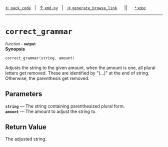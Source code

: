 [&#8592; `pack_code`](xmd.py--pack_code.md)&nbsp;&nbsp;&nbsp;|&nbsp;&nbsp;&nbsp;[&#8593; `xmd.py`](xmd.py.md)&nbsp;&nbsp;&nbsp;|&nbsp;&nbsp;&nbsp;[&#8594; `generate_browse_link`](xmd.py--generate_browse_link.md)&nbsp;&nbsp;&nbsp;&nbsp;&nbsp;&nbsp;||&nbsp;&nbsp;&nbsp;&nbsp;&nbsp;&nbsp;<small>[\* xdoc](../xdoc/xmd.py.xmd#L139)</small>
***

# `correct_grammar`
<small>*Function* - **output**</small>  
**Synopsis**

```cpp
correct_grammar(string, amount)
```

Adjusts the string to the given amount, when the amount is one, all plural letters get removed.
These are identified by "(...)" at the end of string. Otherwise, the parenthesis get removed.


## Parameters
**`string`** &#8213; The string containing parenthesized plural form.  
**`amount`** &#8213; The amount to adjust the string to.  
## Return Value

The adjusted string.


